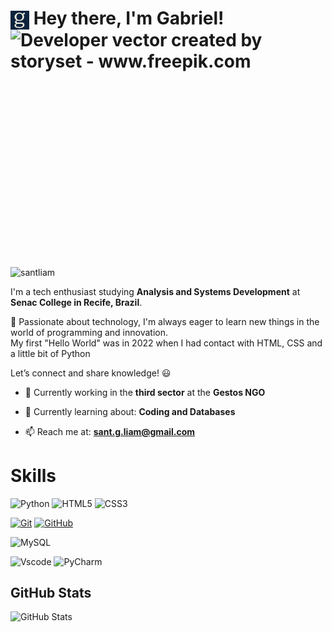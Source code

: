 <h1>
<img align="center" alt="Logo Gabriel Lima" width="30px" src="g.png"></a>
 Hey there, I'm Gabriel!
  

 <img align="right" alt="Developer vector created by storyset - www.freepik.com" height="380" src="https://img.freepik.com/vetores-gratis/futuro-da-ilustracao-do-conceito-de-trabalho_614304-14.jpg?t=st=1743686963~exp=1743690563~hmac=4785303e5c185de46891b30474001a84570e411964c4d4545233443b30712db1&w=740">
</h1>

<img src="https://komarev.com/ghpvc/?username=santliam&label=Profile%20views&color=0e75b6&style=flat" alt="santliam"/>

I'm a tech enthusiast studying **Analysis and Systems Development** at **Senac College in Recife, Brazil**.  

🚀 Passionate about technology, I'm always eager to learn new things in the world of programming and innovation.  
My first "Hello World" was in 2022 when I had contact with HTML, CSS and a little bit of Python

Let’s connect and share knowledge! 😃  

* 🔭 Currently working in the **third sector** at the **Gestos NGO**  

* 🌱 Currently learning about: **Coding and Databases**  

* 📫 Reach me at: **sant.g.liam@gmail.com**


# Skills
![Python](https://img.shields.io/badge/python-3670A0?style=for-the-badge&logo=python&logoColor=ffdd54)
![HTML5](https://img.shields.io/badge/HTML5-E34F26?style=for-the-badge&logo=html5&logoColor=white)
![CSS3](https://img.shields.io/badge/CSS3-1572B6?style=for-the-badge&logo=css3&logoColor=white)

[![Git](https://img.shields.io/badge/Git-000?style=for-the-badge&logo=git&logoColor=E94D5F)](https://git-scm.com/doc)
[![GitHub](https://img.shields.io/badge/GitHub-000?style=for-the-badge&logo=github&logoColor=30A3DC)](https://docs.github.com/)

![MySQL](https://img.shields.io/badge/MySQL-00000F?style=for-the-badge&logo=mysql&logoColor=white)


![Vscode](https://img.shields.io/badge/Vscode-007ACC?style=for-the-badge&logo=visual-studio-code&logoColor=white)
![PyCharm](https://img.shields.io/badge/pycharm-143?style=for-the-badge&logo=pycharm&logoColor=black&color=black&labelColor=green)

## GitHub Stats
![GitHub Stats](https://github-readme-stats.vercel.app/api?username=00raoni&theme=transparent&bg_color=000&border_color=30A3DC&show_icons=true&icon_color=30A3DC&title_color=E94D5F&text_color=FFF)

